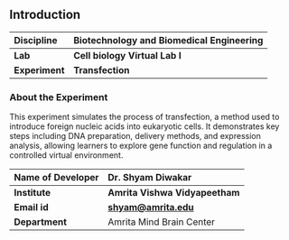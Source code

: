 ## Introduction


<b>Discipline | <b>Biotechnology and Biomedical Engineering
:--|:--|
<b> Lab | <b> Cell biology Virtual Lab I
<b> Experiment|     <b> Transfection


### About the Experiment 

This experiment simulates the process of transfection, a method used to introduce foreign nucleic acids into eukaryotic cells. It demonstrates key steps including DNA preparation, delivery methods, and expression analysis, allowing learners to explore gene function and regulation in a controlled virtual environment.

<b>Name of Developer | <b> Dr. Shyam Diwakar 
:--|:--|
<b> Institute | <b>  Amrita Vishwa Vidyapeetham
<b> Email id|     <b>  shyam@amrita.edu
<b> Department |  Amrita Mind Brain Center

